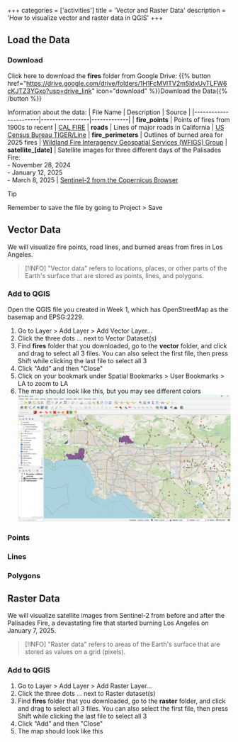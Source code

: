 +++
categories = ['activities']
title = 'Vector and Raster Data'
description = 'How to visualize vector and raster data in QGIS'
+++

## Load the Data
### Download
Click here to download the **fires** folder from Google Drive:
{{% button href="https://drive.google.com/drive/folders/1H1FcMVlTV2m5IdxUvTLFW6cKJTZ3YGxo?usp=drive_link" icon="download" %}}Download the Data{{% /button %}}

Information about the data:
| File Name             | Description     | Source      |
|-----------------------|-----------------|-------------|
| **fire_points** | Points of fires from 1900s to recent | [CAL FIRE](https://www.fire.ca.gov/incidents)
| **roads** | Lines of major roads in California | [US Census Bureau TIGER/Line](https://www.census.gov/geographies/mapping-files/time-series/geo/tiger-line-file.html)
| **fire_perimeters** | Outlines of burned area for 2025 fires | [Wildland Fire Interagency Geospatial Services (WFIGS) Group](https://hub-calfire-forestry.hub.arcgis.com/datasets/CALFIRE-Forestry::wfigs-2025-wildfire-perimeters)
| **satellite_[date]** | Satellite images for three different days of the Palisades Fire:<br>- November 28, 2024<br>- January 12, 2025<br>- March 8, 2025 | [Sentinel-2 from the Copernicus Browser](https://browser.dataspace.copernicus.eu/)

> [!TIP]
> Remember to save the file by going to Project > Save
<!-- ![Image description](image.png?width=60pc) -->

## Vector Data
We will visualize fire points, road lines, and burned areas from fires in Los Angeles.

> [!INFO]
> "Vector data" refers to locations, places, or other parts of the Earth's surface that are stored as points, lines, and polygons.

### Add to QGIS
Open the QGIS file you created in Week 1, which has OpenStreetMap as the basemap and EPSG:2229.
1. Go to Layer > Add Layer > Add Vector Layer...
2. Click the three dots ... next to Vector Dataset(s)
3. Find **fires** folder that you downloaded, go to the **vector** folder, and click and drag to select all 3 files. You can also select the first file, then press Shift while clicking the last file to select all 3
4. Click "Add" and then "Close"
5. Click on your bookmark under Spatial Bookmarks > User Bookmarks > LA to zoom to LA
6. The map should look like this, but you may see different colors
![Screenshot of QGIS with the data](add_data.png?width=60pc)

### Points


### Lines


### Polygons


## Raster Data
We will visualize satellite images from Sentinel-2 from before and after the Palisades Fire, a devastating fire that started burning Los Angeles on January 7, 2025.

> [!INFO]
> "Raster data" refers to areas of the Earth's surface that are stored as values on a grid (pixels).

### Add to QGIS
1. Go to Layer > Add Layer > Add Raster Layer...
2. Click the three dots ... next to Raster dataset(s)
3. Find **fires** folder that you downloaded, go to the **raster** folder, and click and drag to select all 3 files. You can also select the first file, then press Shift while clicking the last file to select all 3
4. Click "Add" and then "Close"
5. The map should look like this

